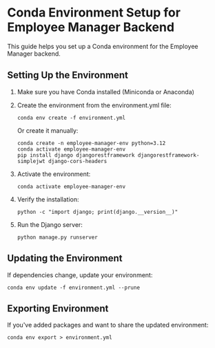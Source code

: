 
# Conda Environment Setup for Employee Manager Backend

This guide helps you set up a Conda environment for the Employee Manager backend.

## Setting Up the Environment

1. Make sure you have Conda installed (Miniconda or Anaconda)

2. Create the environment from the environment.yml file:
   ```
   conda env create -f environment.yml
   ```

   Or create it manually:
   ```
   conda create -n employee-manager-env python=3.12
   conda activate employee-manager-env
   pip install django djangorestframework djangorestframework-simplejwt django-cors-headers
   ```

3. Activate the environment:
   ```
   conda activate employee-manager-env
   ```

4. Verify the installation:
   ```
   python -c "import django; print(django.__version__)"
   ```

5. Run the Django server:
   ```
   python manage.py runserver
   ```

## Updating the Environment

If dependencies change, update your environment:

```
conda env update -f environment.yml --prune
```

## Exporting Environment

If you've added packages and want to share the updated environment:

```
conda env export > environment.yml
```
